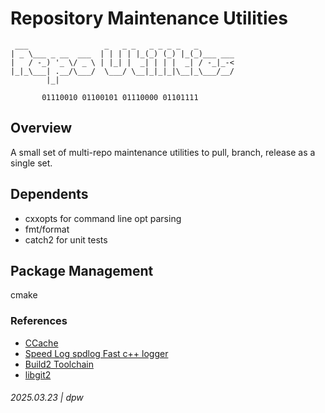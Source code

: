 # Repository Maintenance Utilities

```
 ___                 _   _ _   _ _ _ _   _
| _ \___ _ __  ___  | | | | |_(_) (_) |_(_)___ ___
|   / -_) '_ \/ _ \ | |_| |  _| | | |  _| / -_|_-<
|_|_\___| .__/\___/  \___/ \__|_|_|_|\__|_\___/__/
        |_|

       01110010 01100101 01110000 01101111
```

## Overview

A small set of multi-repo maintenance utilities to pull, branch, release as a single set. 

## Dependents

* cxxopts for command line opt parsing
* fmt/format
* catch2 for unit tests

## Package Management

cmake

### References

* [CCache](https://ccache.dev/)
* [Speed Log spdlog Fast c++ logger](https://github.com/gabime/spdlog)
* [Build2 Toolchain](https://www.build2.org/)
* [libgit2](https://github.com/libgit2/libgit2)

###### 2025.03.23 | dpw

